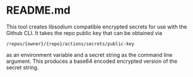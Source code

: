 # README.md

This tool creates libsodium compatible encrypted secrets for use with the Github
CLI.  It takes the repo public key that can be obtained via

    /repos/{owner}/{repo}/actions/secrets/public-key

as an environment variable and a secret string as the command line argument.
This produces a base64 encoded encrypted version of the secret string.
